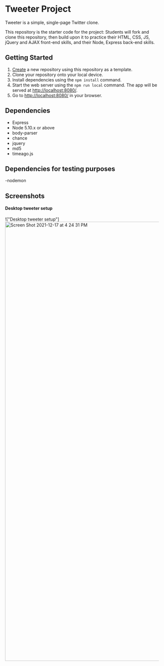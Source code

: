 # Tweeter Project

Tweeter is a simple, single-page Twitter clone.

This repository is the starter code for the project: Students will fork and clone this repository, then build upon it to practice their HTML, CSS, JS, jQuery and AJAX front-end skills, and their Node, Express back-end skills.

## Getting Started

1. [Create](https://docs.github.com/en/repositories/creating-and-managing-repositories/creating-a-repository-from-a-template) a new repository using this repository as a template.
2. Clone your repository onto your local device.
3. Install dependencies using the `npm install` command.
3. Start the web server using the `npm run local` command. The app will be served at <http://localhost:8080/>.
4. Go to <http://localhost:8080/> in your browser.

## Dependencies

- Express
- Node 5.10.x or above
- body-parser
- chance
- jquery
- md5
- timeago.js

## Dependencies for testing purposes
-nodemon

## Screenshots

#### Desktop tweeter setup

!["Desktop tweeter setup"]<img width="1440" alt="Screen Shot 2021-12-17 at 4 24 31 PM" src="https://user-images.githubusercontent.com/38844101/146611030-200f333d-4f99-45cf-a872-12ceaa1883b2.png">

